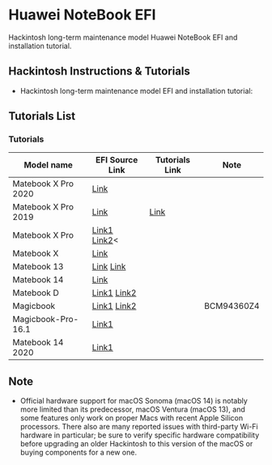 [](about:blank#resolutions)Huawei NoteBook EFI
==============================================

Hackintosh long-term maintenance model Huawei NoteBook EFI and installation tutorial.

[](about:blank#%E5%85%A5%E9%97%A8)Hackintosh Instructions & Tutorials
---------------------------------------------------------------------

*   Hackintosh long-term maintenance model EFI and installation tutorial:

[](about:blank#Tutorials%20List)Tutorials List
----------------------------------------------

### [](about:blank#Tutorials)Tutorials

| Model name | EFI Source Link | Tutorials Link | Note |
| --- | --- | --- | --- |
| Matebook X Pro 2020 | [Link](https://github.com/RepoWeaver/MateBook-X-Pro-2020-OpenCore) |  |  |
| Matebook X Pro 2019 | [Link](https://github.com/laozhiang/MateBook_X_Pro_2019-Hackintosh) | [Link](https://github.com/laozhiang/MateBook_X_Pro_2019-Hackintosh) |  |
| Matebook X Pro | [Link1](https://github.com/gnodipac886/MatebookXPro-hackintosh) [Link2](https://github.com/profzei/Matebook-X-Pro-2018)< |  |  |
| Matebook X | [Link](https://github.com/4323770/Hackintosh-For-Matebook-X) |  |  |
| Matebook 13 | [Link](https://github.com/Edoardo001/Matebook-13-Hackintosh) [Link](https://github.com/ske1996/matebook-13-2019-oc-efi) |  |  |
| Matebook 14 | [Link](https://github.com/frezs/MateBook14-Hackintosh) |  |  |
| Matebook D | [Link1](https://github.com/MOJUNSHOU/MateBooK-D) [Link2](https://github.com/Zero-zer0/Matebook_D_2018_Hackintosh_OpenCore) |  |  |
| Magicbook | [Link1](https://github.com/hjmmc/Honor-Magicbook) [Link2](https://github.com/buseQ/magicbook-hackintosh-opencore-i7-8550u) |  | BCM94360Z4 |
| Magicbook-Pro-16.1 | [Link1](https://github.com/GatesYang/Magicbook-Pro-16.1-Hackintosh) |  |  |
| Matebook 14 2020 | [Link1](https://github.com/Zero-zer0/Matebook_13_14_2020_Hackintosh_OpenCore) |  |  |

[](about:blank#Note)Note
------------------------

*   Official hardware support for macOS Sonoma (macOS 14) is notably more limited than its predecessor, macOS Ventura (macOS 13), and some features only work on proper Macs with recent Apple Silicon processors. There also are many reported issues with third-party Wi-Fi hardware in particular; be sure to verify specific hardware compatibility before upgrading an older Hackintosh to this version of the macOS or buying components for a new one.
